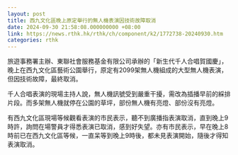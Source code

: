 ```yaml
---
layout: post
title: 西九文化區晚上原定舉行的無人機表演因技術故障取消
date: 2024-09-30 21:58:08.000000000 +08:00
link: https://news.rthk.hk/rthk/ch/component/k2/1772738-20240930.htm
categories: rthk
---
```


旅遊事務署主辦、東聯社會服務基金有限公司承辦的「新生代千人合唱賀國慶」，晚上在西九文化區藝術公園舉行，原定有2099架無人機組成的大型無人機表演，但因技術故障，最終取消。

千人合唱表演的現場主持人說，無人機訊號受到嚴重干擾，需改為插播早前的綵排片段。而多架無人機就停在公園的草坪，部份無人機有亮燈、部份沒有亮燈。

有西九文化區現場等候觀看表演的市民表示，聽不到廣播指表演取消，直到晚上9時許，詢問在場警員才得悉表演已取消，感到好失望。亦有市民表示，早在晚上8時前已在西九文化區等候，一直呆等到晚上9時後，都未見表演開始，隨後才得知表演取消。
